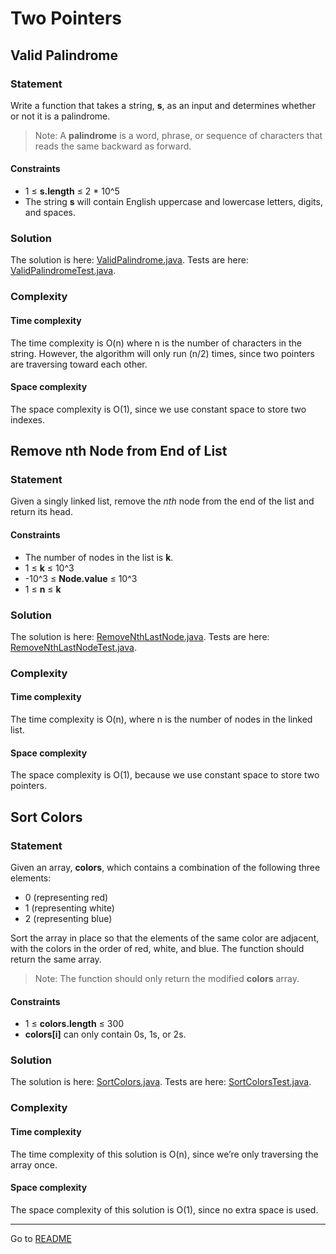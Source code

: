 # Two Pointers

## Valid Palindrome

### Statement

Write a function that takes a string, **s**, as an input and determines whether or not it is a palindrome.

> Note: A **palindrome** is a word, phrase, or sequence of characters that reads the same backward as forward.

#### Constraints

- 1 ≤ **s.length** ≤ 2 * 10^5
- The string **s** will contain English uppercase and lowercase letters, digits, and spaces.

### Solution

The solution is here: [ValidPalindrome.java](../src/main/java/com/github/akarazhev/challenge/twopointers/ValidPalindrome.java "ValidPalindrome.java").
Tests are here: [ValidPalindromeTest.java](../src/test/java/com/github/akarazhev/challenge/twopointers/ValidPalindromeTest.java "ValidPalindromeTest.java").

### Complexity

#### Time complexity

The time complexity is O(n) where n is the number of characters in the string. However, the algorithm will only run
(n/2) times, since two pointers are traversing toward each other.

#### Space complexity

The space complexity is O(1), since we use constant space to store two indexes.

## Remove nth Node from End of List

### Statement

Given a singly linked list, remove the _nth_ node from the end of the list and return its head.

#### Constraints

- The number of nodes in the list is **k**.
- 1 ≤ **k** ≤ 10^3
- -10^3 ≤ **Node.value** ≤ 10^3
- 1 ≤ **n** ≤ **k**

### Solution

The solution is here: [RemoveNthLastNode.java](../src/main/java/com/github/akarazhev/challenge/twopointers/RemoveNthLastNode.java "RemoveNthLastNode.java").
Tests are here: [RemoveNthLastNodeTest.java](../src/test/java/com/github/akarazhev/challenge/twopointers/RemoveNthLastNodeTest.java "RemoveNthLastNodeTest.java").

### Complexity

#### Time complexity

The time complexity is O(n), where n is the number of nodes in the linked list.

#### Space complexity

The space complexity is O(1), because we use constant space to store two pointers.

## Sort Colors

### Statement

Given an array, **colors**, which contains a combination of the following three elements:
- 0 (representing red)
- 1 (representing white)
- 2 (representing blue)

Sort the array in place so that the elements of the same color are adjacent, with the colors in the order of red, white,
and blue. The function should return the same array.

> Note: The function should only return the modified **colors** array.

#### Constraints

- 1 ≤ **colors.length** ≤ 300
- **colors[i]** can only contain 0s, 1s, or 2s.

### Solution

The solution is here: [SortColors.java](../src/main/java/com/github/akarazhev/challenge/twopointers/SortColors.java "SortColors.java").
Tests are here: [SortColorsTest.java](../src/test/java/com/github/akarazhev/challenge/twopointers/SortColorsTest.java "SortColorsTest.java").

### Complexity

#### Time complexity

The time complexity of this solution is O(n), since we’re only traversing the array once.

#### Space complexity

The space complexity of this solution is O(1), since no extra space is used.

<hr>

Go to [README](../README.md "README.me")